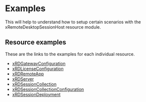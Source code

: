 # Examples

This will help to understand how to setup certain scenarios with the
xRemoteDesktopSessionHost resource module.

## Resource examples

These are the links to the examples for each individual resource.

- [xRDGatewayConfiguration](Resources/xRDGatewayConfiguration)
- [xRDLicenseConfiguration](Resources/xRDLicenseConfiguration)
- [xRDRemoteApp](Resources/xRDRemoteApp)
- [xRDServer](Resources/xRDServer)
- [xRDSessionCollection](Resources/xRDSessionCollection)
- [xRDSessionCollectionConfiguration](Resources/xRDSessionCollectionConfiguration)
- [xRDSessionDeployment](Resources/xRDSessionDeployment)
